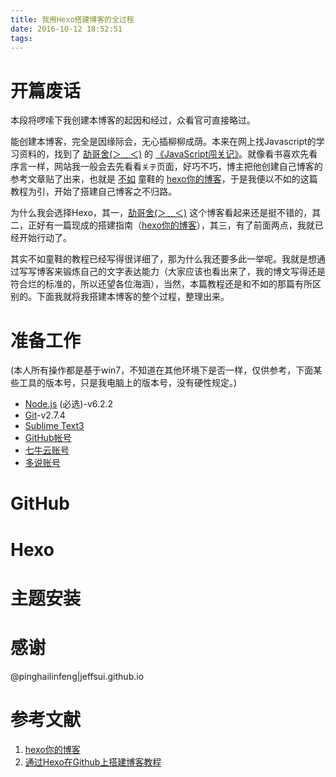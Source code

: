 ```yaml
---
title: 我用Hexo搭建博客的全过程
date: 2016-10-12 18:52:51
tags:
---
```

# 开篇废话
本段将啰嗦下我创建本博客的起因和经过，众看官可直接略过。

能创建本博客，完全是因缘际会，无心插柳柳成荫。本来在网上找Javascript的学习资料的，找到了 [劼哥舍(＞﹏＜)](http://shijiajie.com/) 的 [《JavaScript闯关记》](http://shijiajie.com/2016/07/24/javascript-lesson-readme/)。就像看书喜欢先看序言一样，网站我一般会去先看看`关于`页面，好巧不巧，博主把他创建自己博客的参考文章贴了出来，也就是 [不如](http://ibruce.info/) 童鞋的 [hexo你的博客](http://ibruce.info/2013/11/22/hexo-your-blog/)，于是我便以不如的这篇教程为引，开始了搭建自己博客之不归路。

为什么我会选择Hexo，其一，[劼哥舍(＞﹏＜)](http://shijiajie.com/) 这个博客看起来还是挺不错的，其二，正好有一篇现成的搭建指南（[hexo你的博客](http://ibruce.info/2013/11/22/hexo-your-blog/)），其三，有了前面两点，我就已经开始行动了。

其实不如童鞋的教程已经写得很详细了，那为什么我还要多此一举呢。我就是想通过写写博客来锻炼自己的文字表达能力（大家应该也看出来了，我的博文写得还是符合烂的标准的，所以还望各位海涵），当然，本篇教程还是和不如的那篇有所区别的。下面我就将我搭建本博客的整个过程，整理出来。

# 准备工作
(本人所有操作都是基于win7，不知道在其他环境下是否一样，仅供参考，下面某些工具的版本号，只是我电脑上的版本号，没有硬性规定。)
- [Node.js](https://nodejs.org/en/) (必选)-v6.2.2
- [Git](https://git-scm.com/downloads)-v2.7.4
- [Sublime Text3](https://www.sublimetext.com/3)
- [GitHub帐号](https://github.com)
- [七牛云账号](http://www.qiniu.com/)
- [多说账号](http://duoshuo.com/)
# GitHub
# Hexo
# 主题安装
<!--more-->
# 感谢
@pinghailinfeng|jeffsui.github.io 
# 参考文献
1. [hexo你的博客](http://ibruce.info/2013/11/22/hexo-your-blog/)
2. [通过Hexo在Github上搭建博客教程](http://www.jianshu.com/p/858ecf233db9)


